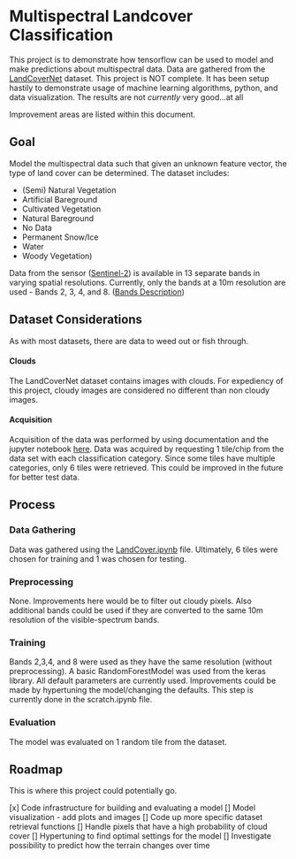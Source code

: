 # Multispectral Landcover Classification
This project is to demonstrate how tensorflow can be used to model and make predictions about multispectral data. Data are gathered from the [LandCoverNet](https://registry.mlhub.earth/10.34911/rdnt.d2ce8i/) dataset. This project is NOT complete. It has been setup hastily to demonstrate usage of machine learning algorithms, python, and data visualization. The results are not *currently* very good...at all

Improvement areas are listed within this document.

## Goal
Model the multispectral data such that given an unknown feature vector, the type of land cover can be determined. The dataset includes: 
- (Semi) Natural Vegetation
- Artificial Bareground
- Cultivated Vegetation
- Natural Bareground
- No Data
- Permanent Snow/Ice
- Water
- Woody Vegetation)

Data from the sensor ([Sentinel-2](https://sentinels.copernicus.eu/web/sentinel/user-guides/sentinel-2-msi)) is available in 13 separate bands in varying spatial resolutions. Currently, only the bands at a 10m resolution are used - Bands 2, 3, 4, and 8. ([Bands Description](https://sentinels.copernicus.eu/web/sentinel/user-guides/sentinel-2-msi/resolutions/spatial))


## Dataset Considerations
As with most datasets, there are data to weed out or fish through. 

#### Clouds
The LandCoverNet dataset contains images with clouds. For expediency of this project, cloudy images are considered no different than non cloudy images.

#### Acquisition
Acquisition of the data was performed by using documentation and the jupyter notebook [here](https://github.com/radiantearth/mlhub-tutorials/blob/main/notebooks/radiant-mlhub-landcovernet.ipynb). Data was acquired by requesting 1 tile/chip from the data set with each classification category. Since some tiles have multiple categories, only 6 tiles were retrieved. This could be improved in the future for better test data.

## Process
### Data Gathering
Data was gathered using the [LandCover.ipynb](../blob/master/LandCover.ipynb) file. Ultimately, 6 tiles were chosen for training and 1 was chosen for testing.

### Preprocessing
None. Improvements here would be to filter out cloudy pixels. Also additional bands could be used if they are converted to the same 10m resolution of the visible-spectrum bands.


### Training
Bands 2,3,4, and 8 were used as they have the same resolution (without preprocessing). A basic RandomForestModel was used from the keras library. All default parameters are currently used. Improvements could be made by hypertuning the model/changing the defaults. This step is currently done in the scratch.ipynb file.

### Evaluation
The model was evaluated on 1 random tile from the dataset.

## Roadmap
This is where this project could potentially go.


[x] Code infrastructure for building and evaluating a model
[] Model visualization - add plots and images
[] Code up more specific dataset retrieval functions
[] Handle pixels that have a high probability of cloud cover
[] Hypertuning to find optimal settings for the model
[] Investigate possibility to predict how the terrain changes over time
